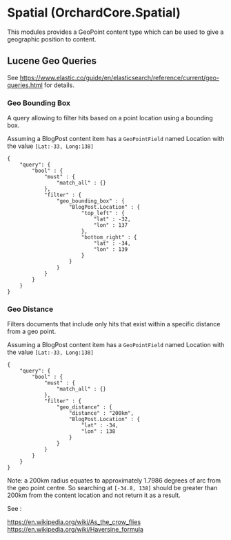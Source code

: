 # Spatial (OrchardCore.Spatial)

This modules provides a GeoPoint content type which can be used to give a geographic position to content.

## Lucene Geo Queries
See https://www.elastic.co/guide/en/elasticsearch/reference/current/geo-queries.html for details.

### Geo Bounding Box

A query allowing to filter hits based on a point location using a bounding box.

Assuming a BlogPost content item has a `GeoPointField` named Location with the value `[Lat:-33, Long:138]`

```
{
    "query": {
        "bool" : {
            "must" : {
                "match_all" : {}
            },
            "filter" : {
                "geo_bounding_box" : {
                    "BlogPost.Location" : {
                        "top_left" : {
                            "lat" : -32,
                            "lon" : 137
                        },
                        "bottom_right" : {
                            "lat" : -34,
                            "lon" : 139
                        }
                    }
                }
            }
        }
    }
}

```

### Geo Distance

Filters documents that include only hits that exist within a specific distance from a geo point.

Assuming a BlogPost content item has a `GeoPointField` named Location with the value `[Lat:-33, Long:138]`

```
{
    "query": {
        "bool" : {
            "must" : {
                "match_all" : {}
            },
            "filter" : {
                "geo_distance" : {
                    "distance" : "200km",
                    "BlogPost.Location" : {
                        "lat" : -34,
                        "lon" : 138
                    }
                }
            }
        }
    }
}

```

Note: a 200km radius equates to approximately 1.7986 degrees of arc from the geo point centre. So searching at `[-34.8, 138]` should be greater than 200km from the content location and not return it as a result.

See :

https://en.wikipedia.org/wiki/As_the_crow_flies
https://en.wikipedia.org/wiki/Haversine_formula

